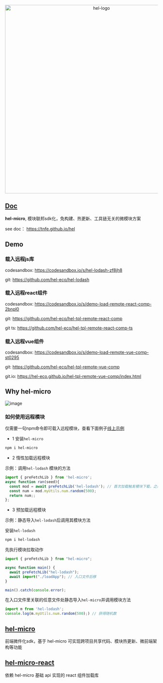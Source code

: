 <p align="center">
<img width="620px" alt="hel-logo"  src="https://user-images.githubusercontent.com/7334950/186912479-463a6788-41fd-474d-83ed-08314909d70d.png" />
</p>



## [Doc](https://tnfe.github.io/hel)
**hel-micro**, 模块联邦sdk化，免构建、热更新、工具链无关的微模块方案

see doc： https://tnfe.github.io/hel

## Demo

### 载入远程js库

codesandbox: https://codesandbox.io/s/hel-lodash-zf8jh8

git: https://github.com/hel-eco/hel-lodash

### 载入远程react组件

codesandbox: https://codesandbox.io/s/demo-load-remote-react-comp-2bnpl0

git: https://github.com/hel-eco/hel-tpl-remote-react-comp

git ts: https://github.com/hel-eco/hel-tpl-remote-react-comp-ts


### 载入远程vue组件

codesandbox: https://codesandbox.io/s/demo-load-remote-vue-comp-st0295

git: https://github.com/hel-eco/hel-tpl-remote-vue-comp

git.io: https://hel-eco.github.io/hel-tpl-remote-vue-comp/index.html

## Why hel-micro
![image](https://tnfe.gtimg.com/image/v3qm5w72nl_1659770977424.png)

### 如何使用远程模块
仅需要一句npm命令即可载入远程模块，查看下面例子[线上示例](https://codesandbox.io/s/hel-lodash-zf8jh8?file=/src/App.js)

- 1 安装`hel-micro`

```bash
npm i hel-micro
```

- 2 惰性加载远程模块

示例：调用`hel-lodash` 模块的方法

```ts
import { preFetchLib } from 'hel-micro';
async function ran(seed){
  const mod = await preFetchLib('hel-lodash'); // 首次加载触发模块下载，之后会从hel-micro缓存获取
  const num = mod.myUtils.num.random(500);
  return num;;
};
```

- 3 预加载远程模块

示例：静态导入`hel-lodash`后调用其模块方法

安装`hel-lodash`
```bash
npm i hel-lodash
```

先执行模块拉取动作
```ts
import { preFetchLib } from "hel-micro";

async function main() {
  await preFetchLib("hel-lodash");
  await import("./loadApp"); // 入口文件后移
}

main().catch(console.error);
```

在入口文件里关联的任意文件处静态导入`hel-micro`并调用模块方法
```ts
import m from 'hel-lodash';
console.log(m.myUtils.num.random(500);) // 获得随机数
```


## [hel-micro](packages/hel-micro)
前端微件化sdk，基于 hel-micro 可实现跨项目共享代码、模块热更新、微前端架构等功能

## [hel-micro-react](packages/hel-micro-react)
依赖 hel-micro 基础 api 实现的 react 组件加载库
